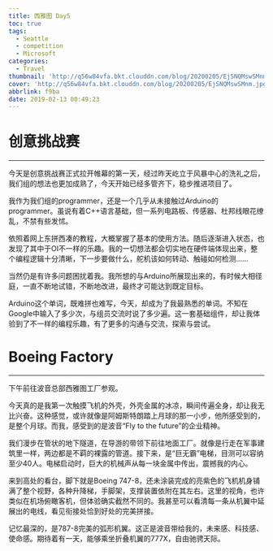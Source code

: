 ```yaml
---
title: 西雅图 Day5
toc: true
tags:
  - Seattle
  - competition
  - Microsoft
categories:
  - Travel
thumbnail: 'http://q56w84vfa.bkt.clouddn.com/blog/20200205/EjSNQMswSMnm.jpg'
cover: 'http://q56w84vfa.bkt.clouddn.com/blog/20200205/EjSNQMswSMnm.jpg'
abbrlink: f9ba
date: 2019-02-13 00:49:23
---
```


# 创意挑战赛

------

今天是创意挑战赛正式拉开帷幕的第一天，经过昨天屹立于风暴中心的洗礼之后，我们组的想法也更加成熟了，今天开始已经多管齐下，稳步推进项目了。

我作为我们组的programmer，还是一个几乎从未接触过Arduino的programmer。虽说有着C++语言基础，但一系列电路板、传感器、杜邦线眼花缭乱，不禁有些发怵。

依照着网上东拼西凑的教程，大概掌握了基本的使用方法。随后逐渐进入状态，也发现了其中于OI不一样的乐趣。我的一切想法都会切实地在硬件端体现出来，整个编程逻辑十分清晰，下一步要做什么，舵机该如何转动、触碰如何检测……

当然仍是有许多问题困扰着我。我所想的与Arduino所展现出来的，有时候大相径庭，一直不断地试错，不断地改进，最终才可能达到既定目标。

Arduino这个单词，既难拼也难写，今天，却成为了我最熟悉的单词。不知在Google中输入了多少次，与组员交流时说了多少遍。这一套基础组件，却让我体验到了不一样的编程乐趣，有了更多的沟通与交流，探索与尝试。

# Boeing Factory

------

下午前往波音总部西雅图工厂参观。



今天真的是我第一次触摸飞机的外壳，外壳金属的冰凉，瞬间传遍全身，却让我无比兴奋。这种感觉，或许就像是阿姆斯特朗踏上月球的那一小步，他所感受到的，是整个月球。而我，感受到的是波音“Fly to the future”的企业精神。

我们漫步在管状的地下隧道，在导游的带领下前往地面工厂。就像是行走在军事建筑里一样，两边都是不羁的裸露的管道。接下来，是“巨无霸”电梯，目测可以容纳至少40人。电梯启动时，巨大的机械声从每一块金属中传出，震撼我的内心。

来到高处的看台，脚下就是Boeing 747-8，还未涂装完成的亮紫色的飞机机身铺满了整个视野，各种升降梯，手脚架，支撑装置依附在其左右。这里的视角，也许类似在机场俯瞰客机，但体验确实截然不同的。我甚至可以看清每一条从机翼中延展出的电线，看见衔接处恰到好处的完美拼接。

记忆最深的，是787-8完美的弧形机翼。这正是波音带给我的，未来感、科技感、使命感。期待着有一天，能够乘坐折叠机翼的777X，自由驰骋天际。